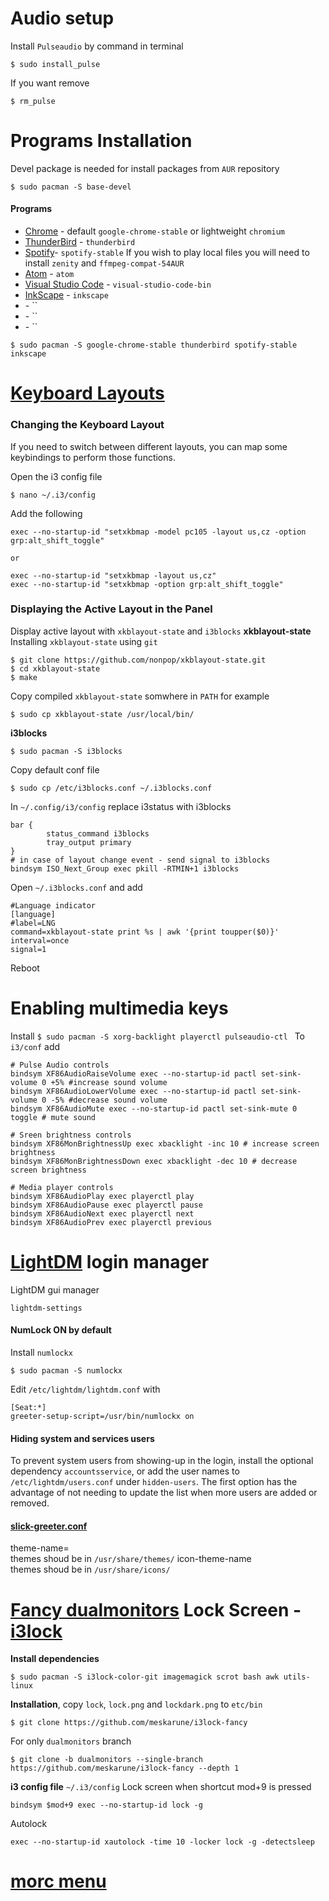 # Audio setup
Install `Pulseaudio` by command in terminal
```
$ sudo install_pulse
```
If you want remove
```
$ rm_pulse
```

# Programs Installation
Devel package is needed for install packages from `AUR` repository
```
$ sudo pacman -S base-devel
```
#### Programs
 * [Chrome](https://wiki.archlinux.org/index.php/Chromium) - default `google-chrome-stable` or lightweight `chromium`
 * [ThunderBird](https://wiki.archlinux.org/index.php/thunderbird#Installation) - `thunderbird`
 * [Spotify](https://wiki.archlinux.org/index.php/spotify)- `spotify-stable` If you wish to play local files you will need to install `zenity` and `ffmpeg-compat-54AUR`
 * [Atom](https://wiki.archlinux.org/index.php/atom) - `atom`
 * [Visual Studio Code](https://wiki.archlinux.org/index.php/Visual_Studio_Code) - `visual-studio-code-bin`
 * [InkScape](https://wiki.archlinux.org/index.php/Inkscape) - `inkscape`
 * []() - ``
 * []() - ``
 * []() - ``
```
$ sudo pacman -S google-chrome-stable thunderbird spotify-stable inkscape
```

# [Keyboard Layouts](http://docs.slackware.com/howtos:window_managers:keyboard_layout_in_i3)
### Changing the Keyboard Layout
If you need to switch between different layouts, you can map some keybindings to perform those functions.

Open the i3 config file
```
$ nano ~/.i3/config
```
Add the following
```
exec --no-startup-id "setxkbmap -model pc105 -layout us,cz -option grp:alt_shift_toggle"

or

exec --no-startup-id "setxkbmap -layout us,cz"
exec --no-startup-id "setxkbmap -option grp:alt_shift_toggle"
```
### Displaying the Active Layout in the Panel 
Display active layout with `xkblayout-state` and `i3blocks`
**xkblayout-state**
Installing `xkblayout-state` using `git`
```
$ git clone https://github.com/nonpop/xkblayout-state.git
$ cd xkblayout-state
$ make
```
Copy compiled `xkblayout-state` somwhere in `PATH` for example
```
$ sudo cp xkblayout-state /usr/local/bin/
```
**i3blocks**
```
$ sudo pacman -S i3blocks
```
Copy default conf file 
```
$ sudo cp /etc/i3blocks.conf ~/.i3blocks.conf
```
In `~/.config/i3/config` replace i3status with i3blocks
```
bar {
        status_command i3blocks
        tray_output primary                                               
}
# in case of layout change event - send signal to i3blocks
bindsym ISO_Next_Group exec pkill -RTMIN+1 i3blocks
```
Open `~/.i3blocks.conf` and add 
```
#Language indicator
[language]
#label=LNG
command=xkblayout-state print %s | awk '{print toupper($0)}'
interval=once
signal=1
```
Reboot

# Enabling multimedia keys
Install
``
$ sudo pacman -S xorg-backlight playerctl pulseaudio-ctl 
``
To `i3/conf` add
```
# Pulse Audio controls
bindsym XF86AudioRaiseVolume exec --no-startup-id pactl set-sink-volume 0 +5% #increase sound volume
bindsym XF86AudioLowerVolume exec --no-startup-id pactl set-sink-volume 0 -5% #decrease sound volume
bindsym XF86AudioMute exec --no-startup-id pactl set-sink-mute 0 toggle # mute sound

# Sreen brightness controls
bindsym XF86MonBrightnessUp exec xbacklight -inc 10 # increase screen brightness
bindsym XF86MonBrightnessDown exec xbacklight -dec 10 # decrease screen brightness

# Media player controls
bindsym XF86AudioPlay exec playerctl play
bindsym XF86AudioPause exec playerctl pause
bindsym XF86AudioNext exec playerctl next
bindsym XF86AudioPrev exec playerctl previous
```

# [LightDM]() login manager

LightDM gui manager
```
lightdm-settings
```

#### NumLock ON by default
Install `numlockx`
```
$ sudo pacman -S numlockx 
```
Edit `/etc/lightdm/lightdm.conf` with
```
[Seat:*]
greeter-setup-script=/usr/bin/numlockx on
```
#### Hiding system and services users
To prevent system users from showing-up in the login, install the optional dependency `accountsservice`, or add the user names to `/etc/lightdm/users.conf` under `hidden-users`. The first option has the advantage of not needing to update the list when more users are added or removed.

#### [slick-greeter.conf](https://github.com/linuxmint/slick-greeter)
theme-name=              
themes shoud be in `/usr/share/themes/`
icon-theme-name         
themes shoud be in `/usr/share/icons/`

# [Fancy dualmonitors](https://github.com/meskarune/i3lock-fancy/tree/dualmonitors) Lock Screen - [i3lock](https://github.com/i3/i3lock)
**Install dependencies**
```
$ sudo pacman -S i3lock-color-git imagemagick scrot bash awk utils-linux
```

**Installation**, copy `lock`, `lock.png` and `lockdark.png` to `etc/bin`
```
$ git clone https://github.com/meskarune/i3lock-fancy
```
For only `dualmonitors` branch
```
$ git clone -b dualmonitors --single-branch https://github.com/meskarune/i3lock-fancy --depth 1
```
**i3 config file** `~/.i3/config`
Lock screen when shortcut mod+9 is pressed
```
bindsym $mod+9 exec --no-startup-id lock -g
```
Autolock
```
exec --no-startup-id xautolock -time 10 -locker lock -g -detectsleep
```

# [morc menu](https://github.com/Boruch-Baum/morc_menu)


